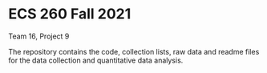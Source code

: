 # ECS 260 Fall 2021
Team 16, Project 9

The repository contains the code, collection lists, raw data and readme files 
for the data collection and quantitative data analysis.
